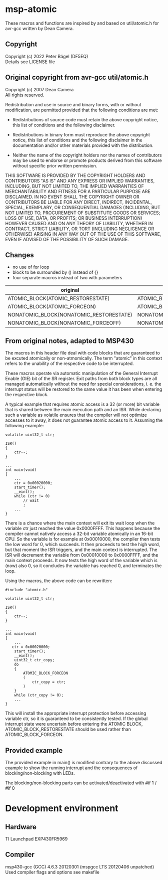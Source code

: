 # msp-atomic

These macros and functions are inspired by and based on util/atomic.h for avr-gcc written by Dean Camera.

## Copyright

Copyright (c) 2022 Peter Bägel (DF5EQ)  
Details see LICENSE file

## Original copyright from avr-gcc util/atomic.h

Copyright (c) 2007 Dean Camera  
All rights reserved.

Redistribution and use in source and binary forms, with or without modification, are permitted provided that the following conditions are met:

* Redistributions of source code must retain the above copyright notice, this list of conditions and the following disclaimer.
                                  
* Redistributions in binary form must reproduce the above copyright notice, this list of conditions and the following disclaimer in the documentation and/or other materials provided with the distribution.

* Neither the name of the copyright holders nor the names of contributors may be used to endorse or promote products derived from this software without specific prior written permission.

THIS SOFTWARE IS PROVIDED BY THE COPYRIGHT HOLDERS AND CONTRIBUTORS "AS IS" AND ANY EXPRESS OR IMPLIED WARRANTIES, INCLUDING, BUT NOT LIMITED TO, THE IMPLIED WARRANTIES OF MERCHANTABILITY AND FITNESS FOR A PARTICULAR PURPOSE ARE DISCLAIMED. IN NO EVENT SHALL THE COPYRIGHT OWNER OR CONTRIBUTORS BE LIABLE FOR ANY DIRECT, INDIRECT, INCIDENTAL, SPECIAL, EXEMPLARY, OR CONSEQUENTIAL DAMAGES (INCLUDING, BUT NOT LIMITED TO, PROCUREMENT OF SUBSTITUTE GOODS OR SERVICES; LOSS OF USE, DATA, OR PROFITS; OR BUSINESS INTERRUPTION) HOWEVER CAUSED AND ON ANY THEORY OF LIABILITY, WHETHER IN CONTRACT, STRICT LIABILITY, OR TORT (INCLUDING 
NEGLIGENCE OR OTHERWISE) ARISING IN ANY WAY OUT OF THE USE OF THIS SOFTWARE, EVEN IF ADVISED OF THE POSSIBILITY OF SUCH DAMAGE.

## Changes
                                                                  
* no use of for loop  
* block to be surrounded by () instead of {}  
* four separate macros instead of two with parameters  

|original                               |modified                    |
|---------------------------------------|----------------------------|
|ATOMIC_BLOCK(ATOMIC_RESTORESTATE)      |ATOMIC_BLOCK_RESTORESTATE   | 
|ATOMIC_BLOCK(ATOMIC_FORCEON)           |ATOMIC_BLOCK_FORCEON        |
|NONATOMIC_BLOCK(NONATOMIC_RESTORESTATE)|NONATOMIC_BLOCK_RESTORESTATE|
|NONATOMIC_BLOCK(NONATOMIC_FORCEOFF)    |NONATOMIC_BLOCK_FORCEOFF    |
                                                                          
## From original notes, adapted to MSP430
                                                                          
The macros in this header file deal with code blocks that are guaranteed to be excuted atomically or non-atmomically. The term "atomic" in this context refers to the unability of the respective code to be interrupted.

These macros operate via automatic manipulation of the General Interrupt Enable (GIE) bit of the SR register. Exit paths from both block types are all managed automatically without the need for special considerations, i. e. the interrupt status will be restored to the same   value it has been when entering the respective block.

A typical example that requires atomic access is a 32 (or more) bit variable that is shared between the main execution path and an ISR. While declaring such a variable as volatile ensures that the compiler will not optimize accesses to it away, it does not guarantee atomic access to it. Assuming the following example:

    volatile uint32_t ctr;

    ISR()
    {
        ctr--;
    }

    ...
    int main(void)
    {
        ...
        ctr = 0x00020000;
        start_timer();
        __eint();
        while (ctr != 0)
            // wait                                                           
            ;                                                               
        ...
    }
                                                                          
There is a chance where the main context will exit its wait loop when the variable ctr just reached the value 0x0000FFFF.  This happens because the compiler cannot natively access a 32-bit variable atomically in an 16-bit CPU. So the variable is for example at 0x00010000, the compiler then tests the low word for 0, which succeeds. It then proceeds to test the high word, but that moment the ISR triggers, and the main context is interrupted. The ISR will decrement the variable from 0x00010000 to 0x0000FFFF, and the main context proceeds. It now tests the high word of the variable which is (now) also 0, so it concludes the variable has reached 0, and terminates the loop.
 
Using the macros, the above code can be rewritten: 
                                                                          
    #include "atomic.h"

    volatile uint32_t ctr;

    ISR()
    {
        ctr--;
    }

    ...
    int main(void)
    {
        ...
       ctr = 0x00020000;
        start_timer();
        __eint();
        uint32_t ctr_copy;
        do
        {
            ATOMIC_BLOCK_FORCEON                                                 
            (
                ctr_copy = ctr;
            )
        }
        while (ctr_copy != 0);
        ...
    }

This will install the appropriate interrupt protection before accessing variable ctr, so it is guaranteed to be consistently tested. If the global interrupt state were uncertain before entering the ATOMIC BLOCK, ATOMIC_BLOCK_RESTORESTATE should be used rather than ATOMIC_BLOCK_FORCEON.

## Provided example

The provided example in main() is modified contrary to the above discussed example to show the running interrupt and the consequences of blocking/non-blocking with LEDs.

The blocking/non-blocking parts can be activated/deactivated with #if 1 / #if 0

# Development environment

## Hardware
TI Launchpad EXP430FR5969

## Compiler
msp430-gcc (GCC) 4.6.3 20120301 (mspgcc LTS 20120406 unpatched)  
Used compiler flags and options see makefile

